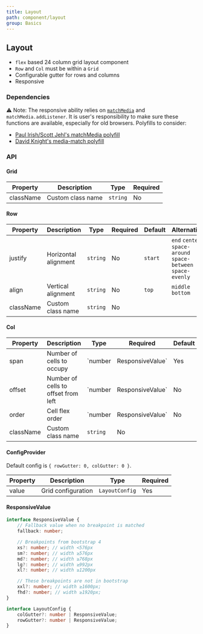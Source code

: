 ```yaml
---
title: Layout
path: component/layout
group: Basics
---
```


## Layout

- `flex` based 24 column grid layout component
- `Row` and `Col` must be within a `Grid`
- Configurable gutter for rows and columns
- Responsive

### Dependencies

⚠️ Note: The responsive ability relies on [`matchMedia`](https://developer.mozilla.org/en-US/docs/Web/API/Window/matchMedia) and `matchMedia.addListener`. It is user's responsibility to make sure these functions
are available, especially for old browsers. Polyfills to consider:

- [Paul Irish/Scott Jehl's matchMedia polyfill](https://github.com/paulirish/matchMedia.js)
- [David Knight's media-match polyfill](https://github.com/weblinc/media-match)

### API

#### Grid

| Property  | Description       | Type     | Required |
| --------- | ----------------- | -------- | -------- |
| className | Custom class name | `string` | No       |

#### Row

| Property  | Description          | Type     | Required | Default | Alternative                                                  |
| --------- | -------------------- | -------- | -------- | ------- | ------------------------------------------------------------ |
| justify   | Horizontal alignment | `string` | No       | `start` | `end` `center` `space-around` `space-between` `space-evenly` |
| align     | Vertical alignment   | `string` | No       | `top`   | `middle` `bottom`                                            |
| className | Custom class name    | `string` | No       |         |                                                              |

#### Col

| Property  | Description                         | Type                       | Required | Default |
| --------- | ----------------------------------- | -------------------------- | -------- | ------- |
| span      | Number of cells to occupy           | `number | ResponsiveValue` | Yes      |         |
| offset    | Number of cells to offset from left | `number | ResponsiveValue` | No       | 0       |
| order     | Cell flex order                     | `number | ResponsiveValue` | No       |         |
| className | Custom class name                   | `string`                   | No       |         |

#### ConfigProvider

Default config is `{ rowGutter: 0, colGutter: 0 }`.

| Property | Description        | Type           | Required |
| -------- | ------------------ | -------------- | -------- |
| value    | Grid configuration | `LayoutConfig` | Yes      |

#### ResponsiveValue

```typescript
interface ResponsiveValue {
	// Fallback value when no breakpoint is matched
	fallback: number;

	// Breakpoints from bootstrap 4
	xs?: number; // width <576px
	sm?: number; // width ≥576px
	md?: number; // width ≥768px
	lg?: number; // width ≥992px
	xl?: number; // width ≥1200px

	// These breakpoints are not in bootstrap
	xxl?: number; // width ≥1600px;
	fhd?: number; // width ≥1920px;
}

interface LayoutConfig {
	colGutter?: number | ResponsiveValue;
	rowGutter?: number | ResponsiveValue;
}
```
